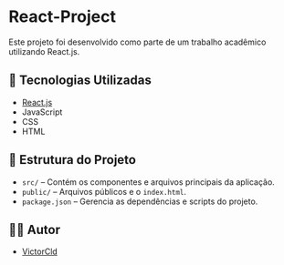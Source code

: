 # React-Project

Este projeto foi desenvolvido como parte de um trabalho acadêmico utilizando React.js.

## 🚀 Tecnologias Utilizadas

- [React.js](https://reactjs.org/)
- JavaScript
- CSS
- HTML

## 📁 Estrutura do Projeto

- `src/` – Contém os componentes e arquivos principais da aplicação.
- `public/` – Arquivos públicos e o `index.html`.
- `package.json` – Gerencia as dependências e scripts do projeto.


## 👨‍💻 Autor

- [VictorCld](https://github.com/VictorCld)
